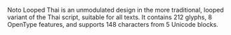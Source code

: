 Noto Looped Thai is an unmodulated design in the more traditional, looped variant of the Thai script, suitable for all texts. It contains 212 glyphs, 8 OpenType features, and supports 148 characters from 5 Unicode blocks.